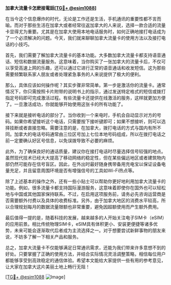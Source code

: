 **加拿大流量卡怎麽接電話[[TG💪+ @esim1088](https://t.me/s/esim1088)]**

在当今这个信息爆炸的时代，无论是工作还是生活，手机通讯的重要性都不言而喻。而对于那些生活在加拿大或者经常往返加拿大的人来说，选择一款合适的流量卡显得尤为重要。尤其是在加拿大使用本地电话服务时，如何正确地接打电话成为了一个必须解决的问题。今天，我们就来聊聊加拿大流量卡的使用方法以及接打电话的小技巧。

首先，我们需要了解加拿大流量卡的基本功能。大多数加拿大流量卡都支持语音通话、短信和数据流量服务。这意味着，当你购买了一张加拿大的流量卡后，不仅可以享受高速上网的乐趣，还可以通过它进行正常的语音通话和收发短信。这为那些需要频繁联系家人朋友或者处理紧急事务的人来说提供了极大的便利。

那么，具体应该如何操作呢？其实步骤非常简单。第一步是激活你的流量卡。通常情况下，你只需按照卡片附带的说明书上的指示，通过发送特定格式的短信或拨打指定号码即可完成激活过程。有些流量卡还提供在线激活的服务，这样就更加方便了。一旦激活成功，你就能够开始使用这张卡的所有功能了。

接下来就是接听电话的部分了。当你收到一个来电时，手机会自动显示对方的号码。如果你希望接听这个电话，只需要按下接听键即可；如果不想接听，则可以选择挂断或者直接忽略。需要注意的是，在加拿大，拨打电话的方式与国内有所不同。加拿大的电话号码通常由三位区号加上七位本地号码组成，所以在拨打电话之前一定要确认好区号信息，以免误拨导致不必要的麻烦。

此外，为了确保良好的通话质量，建议你在接打电话时尽量选择信号较强的地点。虽然现代技术已经大大提高了移动网络的稳定性，但在某些偏远地区或者建筑物内部仍然可能存在信号盲区。因此，在外出时最好随身携带备用充电宝以保证设备电量充足，并且留意周围环境是否有增强信号的工具如Wi-Fi热点等。

除了上述基本的操作之外，还有一些小贴士可以帮助你更好地利用加拿大流量卡的功能。例如，很多流量卡都支持国际漫游服务，这意味着即使你在国外也可以轻松地与中国或其他国家保持联系。不过，在启用这项服务前，请务必先咨询运营商是否需要额外付费以及具体的收费标准。另外，由于加拿大地区的消费水平较高，所以合理规划每月的数据流量限额也非常重要，避免因超额使用而产生额外费用。

最后值得一提的是，随着科技的发展，越来越多的人开始关注电子SIM卡（eSIM）的应用前景。相比传统物理SIM卡，eSIM具有体积更小、安装更便捷等诸多优势，未来可能会逐渐取代后者成为主流选择之一。对于想要尝试新鲜事物的朋友来说，不妨多了解一下相关产品和服务。

总之，加拿大流量卡不仅能够满足日常通讯需求，还能为我们带来许多意想不到的好处。只要掌握了正确的使用方法，并结合实际情况灵活调整策略，相信每位用户都能够享受到高效稳定的通信体验。希望本文能给大家提供一些有用的参考意见，让大家在加拿大这片美丽土地上畅行无阻！

[[TG💪+ @esim1088](https://t.me/s/esim1088) ![Image](https://i.postimg.cc/4NQfJmqS/Snipaste-2025-05-13-00-14-12.png)]